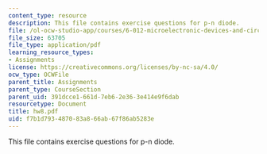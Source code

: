 ```yaml
---
content_type: resource
description: This file contains exercise questions for p-n diode.
file: /ol-ocw-studio-app/courses/6-012-microelectronic-devices-and-circuits-fall-2005/f7b1d793487083a866ab67f86ab5283e_hw8.pdf
file_size: 63705
file_type: application/pdf
learning_resource_types:
- Assignments
license: https://creativecommons.org/licenses/by-nc-sa/4.0/
ocw_type: OCWFile
parent_title: Assignments
parent_type: CourseSection
parent_uid: 391dcce1-661d-7eb6-2e36-3e414e9f6dab
resourcetype: Document
title: hw8.pdf
uid: f7b1d793-4870-83a8-66ab-67f86ab5283e
---
```

This file contains exercise questions for p-n diode.